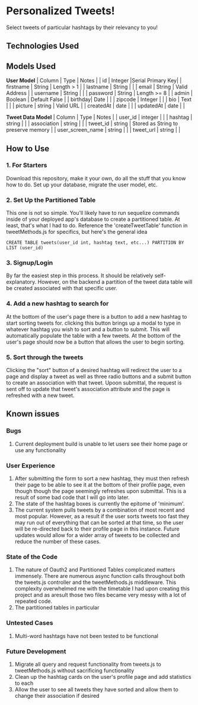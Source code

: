 # Personalized Tweets!
Select tweets of particular hashtags by their relevancy to you!

## Technologies Used

## Models Used
**User Model**
| Column | Type | Notes |
| id | Integer |Serial Primary Key|
| firstname | String | Length > 1 |
| lastname | String | |
| email | String | Valid Address |
| username | String | |
| password | String | Length >= 8 |
| admin | Boolean | Default False |
| birthday| Date | |
| zipcode | Integer | |
| bio | Text | |
| picture | string | Valid URL |
| createdAt | date | |
| updatedAt | date | |

**Tweet Data Model**
| Column | Type | Notes |
| user_id | integer | |
| hashtag | string | |
| association | string | |
| tweet_id | string | Stored as String to preserve memory |
| user_screen_name | string | |
| tweet_url | string | |

## How to Use

### 1. For Starters
Download this repository, make it your own, do all the stuff that you know how to do. Set up your database, migrate the user model, etc.

### 2. Set Up the Partitioned Table
This one is not so simple. You'll likely have to run sequelize commands inside of your deployed app's database to create a partitioned table. At least, that's what I had to do. Reference the 'createTweetTable' function in tweetMethods.js for specifics, but here's the general idea
```
CREATE TABLE tweets(user_id int, hashtag text, etc...) PARTITION BY LIST (user_id)
```

### 3. Signup/Login
By far the easiest step in this process. It should be relatively self-explanatory. However, on the backend a partition of the tweet data table will be created associated with that specific user.

### 4. Add a new hashtag to search for
At the bottom of the user's page there is a button to add a new hashtag to start sorting tweets for. clicking this button brings up a modal to type in whatever hashtag you wish to sort and a button to submit. This will automatically populate the table with a few tweets. At the bottom of the user's page should now be a button that allows the user to begin sorting.

### 5. Sort through the tweets
Clicking the "sort" button of a desired hashtag will redirect the user to a page and display a tweet as well as three radio buttons and a submit button to create an association with that tweet. Upoon submittal, the request is sent off to update that tweet's association attribute and the page is refreshed with a new tweet.

## Known issues

### Bugs
1. Current deployment build is unable to let users see their home page or use any functionality

### User Experience
1. After submitting the form to sort a new hashtag, they must then refresh their page to be able to see it at the bottom of their profile page, even though though the page seemingly refreshes upon submittal. This is a result of some bad code that I will go into later.
2. The state of the hashtag boxes is currently the epitome of 'minimum'.
3. The current system pulls tweets by a combination of most recent and most popular. However, as a result if the user sorts tweets too fast they may run out of everything that can be sorted at that time, so the user will be re-directed back to their profile page in this instance. Future updates would allow for a wider array of tweets to be collected and reduce the number of these cases.

### State of the Code
1. The nature of Oauth2 and Partitioned Tables complicated matters immensely. There are numerous async function calls throughout both the tweets.js controller and the tweetMethods.js middleware. This complexity overwhelmed me with the timetable I had upon creating this project and as aresult those two files became very messy with a lot of repeated code.
2. The partitioned tables in particular

### Untested Cases
1. Multi-word hashtags have not been tested to be functional

### Future Development
1. Migrate all query and request functionality from tweets.js to tweetMethods.js without sacrificing functionality
2. Clean up the hashtag cards on the user's profile page and add statistics to each
3. Allow the user to see all tweets they have sorted and allow them to change their association if desired